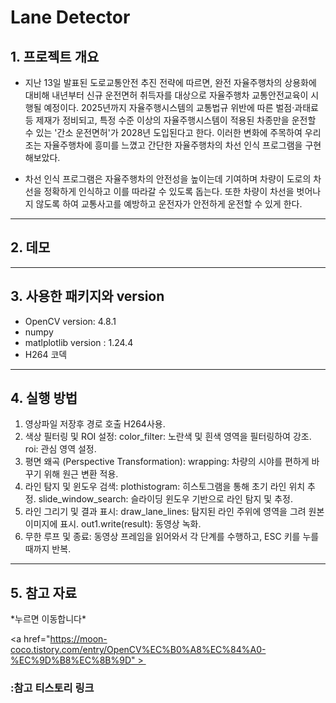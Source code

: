 <h1>Lane Detector</h1>


<h2>1. 프로젝트 개요</h2>

+ 지난 13일 발표된 도로교통안전 추진 전략에 따르면, 완전 자율주행차의 상용화에 대비해 내년부터 신규 운전면허 취득자를 대상으로 자율주행차 교통안전교육이 시행될 예정이다. 2025년까지 자율주행시스템의 교통법규 위반에 따른 벌점·과태료 등 제재가 정비되고, 특정 수준 이상의 자율주행시스템이 적용된 차종만을 운전할 수 있는 '간소 운전면허'가 2028년 도입된다고 한다. 이러한 변화에 주목하여 우리 조는 자율주행차에 흥미를 느꼈고 간단한 자율주행차의 차선 인식 프로그램을 구현해보았다. 

+ 차선 인식 프로그램은 자율주행차의 안전성을 높이는데 기여하며 차량이 도로의 차선을 정확하게 인식하고 이를 따라갈 수 있도록 돕는다. 또한 차량이 차선을 벗어나지 않도록 하여 교통사고를 예방하고 운전자가 안전하게 운전할 수 있게 한다. 
___
<h2>2. 데모 </h2>

___
<h2>3. 사용한 패키지와 version</h2>

- OpenCV version: 4.8.1
- numpy 
- matlplotlib version : 1.24.4
- H264 코덱

___
<h2>4. 실행 방법</h2>

1. 영상파일 저장후 경로 호출
H264사용.
2. 색상 필터링 및 ROI 설정:
color_filter: 노란색 및 흰색 영역을 필터링하여 강조.
roi: 관심 영역 설정.
3. 평면 왜곡 (Perspective Transformation):
wrapping: 차량의 시야를 편하게 바꾸기 위해 원근 변환 적용.
4. 라인 탐지 및 윈도우 검색:
plothistogram: 히스토그램을 통해 초기 라인 위치 추정.
slide_window_search: 슬라이딩 윈도우 기반으로 라인 탐지 및 추정.
5. 라인 그리기 및 결과 표시:
draw_lane_lines: 탐지된 라인 주위에 영역을 그려 원본 이미지에 표시.
out1.write(result): 동영상 녹화.
6. 무한 루프 및 종료:
동영상 프레임을 읽어와서 각 단계를 수행하고, ESC 키를 누를 때까지 반복.

___
<h2>5. 참고 자료</h2>
*누르면 이동합니다*

<a href="https://moon-coco.tistory.com/entry/OpenCV%EC%B0%A8%EC%84%A0-%EC%9D%B8%EC%8B%9D" > <h3>:참고 티스토리 링크 </h3> </a>

